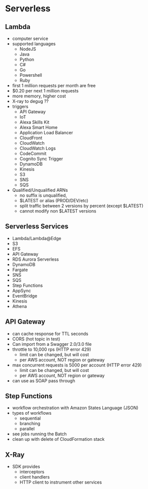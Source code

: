 # Serverless

## Lambda

- computer service
- supported languages
  - NodeJS
  - Java
  - Python
  - C#
  - Go
  - Powershell
  - Ruby
- first 1 million requests per month are free
- \$0.20 per next 1 million requests
- more memory, higher cost
- X-ray to degug ??
- triggers
  - API Gateway
  - IoT
  - Alexa Skills Kit
  - Alexa Smart Home
  - Application Load Balancer
  - CloudFront
  - CloudWatch
  - CloudWatch Logs
  - CodeCommit
  - Cognito Sync Trigger
  - DynamoDB
  - Kinesis
  - S3
  - SNS
  - SQS
- Qualified/Unqualified ARNs
  - no suffix is unqualified,
  - \$LATEST or alias (PROD/DEV/etc)
  - split traffic between 2 versions by percent (except \$LATEST)
  - cannot modify non \$LATEST versions

## Serverless Services

- Lambda/Lambda@Edge
- S3
- EFS
- API Gateway
- RDS Aurora Serverless
- DynamoDB
- Fargate
- SNS
- SQS
- Step Functions
- AppSync
- EventBridge
- Kinesis
- Athena

## API Gateway

- can cache response for TTL seconds
- CORS (hot topic in test)
- Can import from a Swagger 2.0/3.0 file
- throttle to 10,000 rps (HTTP error 429)
  - limit can be changed, but will cost
  - per AWS account, NOT region or gateway
- max concurrent requests is 5000 per account (HTTP error 429)
  - limit can be changed, but will cost
  - per AWS account, NOT region or gateway
- can use as SOAP pass through

## Step Functions

- workflow orchestration with Amazon States Language (JSON)
- types of workflows
  - sequential
  - branching
  - parallel
- see jobs running the Batch
- clean up with delete of CloudFormation stack

## X-Ray

- SDK provides
  - interceptors
  - client handlers
  - HTTP client to instrument other services
